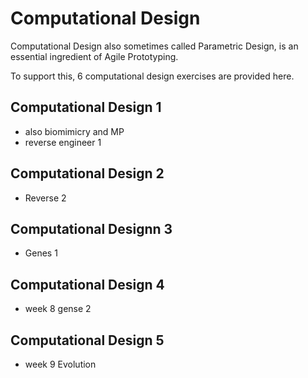 # Computational Design

Computational Design also sometimes called Parametric Design, is an essential ingredient of Agile Prototyping.

To support this, 6 computational design exercises are provided here.

## Computational Design 1
* also biomimicry and MP
* reverse engineer 1

## Computational Design 2
* Reverse 2


## Computational Designn 3
* Genes 1

## Computational Design 4
* week 8 gense 2

## Computational Design 5
* week 9 Evolution

